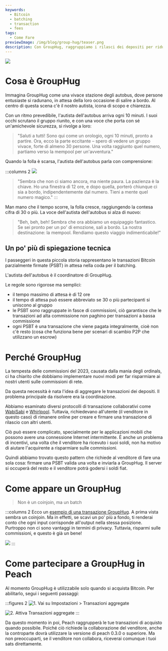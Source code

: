 ```yaml
---
keywords:
  - Bitcoin
  - batching
  - transaction
  - fees
tags:
  - Come Fare
previewImage: /img/blog/group-hug/teaser.png
description: Con GroupHug, raggruppiamo i rilasci dei depositi per ridurre le commissioni di rete. Attivalo, aspetta un attimo, risparmia di più. Sei tu a decidere, cambia quando vuoi.
---
```


![](/img/blog/group-hug/header-banner.png)

# Cosa è GroupHug

Immagina GroupHug come una vivace stazione degli autobus, dove persone entusiaste si radunano, in attesa della loro occasione di salire a bordo. Al centro di questa scena c'è il nostro autista, icona di scopo e chiarezza.

Con un ritmo prevedibile, l'autista dell'autobus arriva ogni 10 minuti. I suoi occhi scrutano il gruppo riunito, e con una voce che porta con sé un'amichevole sicurezza, si rivolge a loro:

> "Saluti a tutti! Sono qui come un orologio, ogni 10 minuti, pronto a partire. Ora, ecco la parte eccitante – spero di vedere un gruppo vivace, forte di almeno 30 persone. Una volta raggiunto quel numero, partiamo verso la mempool per un'avventura."

Quando la folla è scarsa, l'autista dell'autobus parla con comprensione:

:::columns 2
![](/img/blog/group-hug/like-clockwork.png)

> "Sembra che non ci siamo ancora, ma niente paura. La pazienza è la chiave. Ho una finestra di 12 ore, e dopo quella, porterò chiunque ci sia a bordo, indipendentemente dal numero. Tieni a mente quel numero magico."
> :::

Man mano che il tempo scorre, la folla cresce, raggiungendo la contesa cifra di 30 o più. La voce dell'autista dell'autobus si alza di nuovo:

> "Beh, beh, beh! Sembra che ora abbiamo un equipaggio fantastico. Se sei pronto per un po' di emozione, sali a bordo. La nostra destinazione: la mempool. Rendiamo questo viaggio indimenticabile!"

## Un po' più di spiegazione tecnica

I passeggeri in questa piccola storia rappresentano le transazioni Bitcoin parzialmente firmate (PSBT) in attesa nella coda per il batching.

L'autista dell'autobus è il coordinatore di GroupHug.

Le regole sono rigorose ma semplici:

- il tempo massimo di attesa è di 12 ore
- il tempo di attesa può essere abbreviato se 30 o più partecipanti si uniscono al gruppo
- le PSBT sono raggruppate in fasce di commissioni, ciò garantisce che le transazioni ad alta commissione non paghino per transazioni a bassa commissione
- ogni PSBT è una transazione che viene pagata integralmente, cioè non c'è resto (cosa che funziona bene per scenari di scambio P2P che utilizzano un escrow)

# Perché GroupHug

La tempesta delle commissioni del 2023, causata dalla mania degli ordinals, ci ha chiarito che dobbiamo implementare nuovi modi per far risparmiare ai nostri utenti sulle commissioni di rete.

Da questa necessità è nata l'idea di aggregare le transazioni dei depositi. Il problema principale da risolvere era la coordinazione.

Abbiamo esaminato diversi protocolli di transazione collaborativi come [WabiSabi](https://github.com/zkSNACKs/WabiSabi/blob/master/explainer.md?ref=blog.wasabiwallet.io) e [Whirlpool](https://www.samouraiwallet.com/whirlpool). Tuttavia, richiedevano all'utente (il venditore in questo caso) di rimanere online per creare e firmare una transazione di rilascio con altri utenti.

Ciò può essere complicato, specialmente per le applicazioni mobili che possono avere una connessione Internet intermittente. È anche un problema di incentivi, una volta che il venditore ha ricevuto i suoi soldi, non ha motivo di aiutare l'acquirente a risparmiare sulle commissioni.

Quindi abbiamo trovato questo pattern che richiede al venditore di fare una sola cosa: firmare una PSBT valida una volta e inviarla a GroupHug. Il server si occuperà del resto e il venditore potrà godersi i soldi fiat.

# Come appare un GroupHug

> Non è un coinjoin, ma un batch

:::columns 2
Ecco un [esempio di una transazione GroupHug](https://mempool.space/testnet/tx/ebe6d49e0bb65bb040306c03094bb68dfddf7986c142c37a5510fa218e15576c). A prima vista sembra un coinjoin. Ma in effetti, se scavi un po' più a fondo, ti renderai conto che ogni input corrisponde all'output nella stessa posizione. Purtroppo non ci sono vantaggi in termini di privacy.
Tuttavia, risparmi sulle commissioni, e questo è già un bene!

![](/img/blog/group-hug/group-hug-transaction.png)
:::

# Come partecipare a GroupHug in Peach

Al momento GroupHug è utilizzabile solo quando si acquista Bitcoin. Per abilitarlo, segui i seguenti passaggi:

:::figures 2
![1. Vai su `Impostazioni > Transazioni aggregate`](/img/blog/group-hug/settings.png)

![2. Attiva `Transazioni aggregate`](/img/blog/group-hug/transaction-batching-settings.png)
:::

Da questo momento in poi, Peach raggrupperà le tue transazioni di acquisto quando possibile. Poiché ciò richiede la collaborazione del venditore, anche la controparte dovrà utilizzare la versione di peach 0.3.0 o superiore.
Ma non preoccuparti, se il venditore non collabora, riceverai comunque i tuoi sats direttamente.
